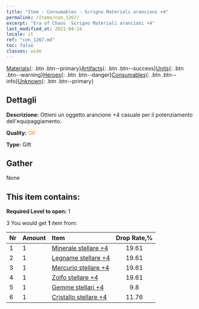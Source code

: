 ```yaml
---
title: "Item - Consumables - Scrigno Materiali arancioni +4"
permalink: /Items/con_1267/
excerpt: "Era of Chaos  Scrigno Materiali arancioni +4"
last_modified_at: 2021-04-14
locale: it
ref: "con_1267.md"
toc: false
classes: wide
---
```

 [Materials](/it/Items/){: .btn .btn--primary}[Artifacts](/it/Items/Artifacts/){: .btn .btn--success}[Units](/it/Items/Units/){: .btn .btn--warning}[Heroes](/it/Items/Heroes/){: .btn .btn--danger}[Consumables](/it/Items/Consumables/){: .btn .btn--info}[Unknown](/it/Items/Unknown/){: .btn .btn--primary}

## Dettagli
 **Descrizione:** Ottieni un oggetto arancione +4 casuale per il potenziamento dell'equipaggiamento.

 **Quality:** <span style="color: #FF8C00">OK</span>

 **Type:** Gift

## Gather

  None

## This item contains:

 **Required Level to open:** 1

 3 You would get **1** item  from:

  | Nr | Amount |     Item    | Drop Rate,% |
  |:---|:-------|:------------|:---------:|
  | 1 | 1 | [Minerale stellare +4](/it/Items/mat_89/) | 19.61 | 
  | 2 | 1 | [Legname stellare +4](/it/Items/mat_90/) | 19.61 | 
  | 3 | 1 | [Mercurio stellare +4](/it/Items/mat_91/) | 19.61 | 
  | 4 | 1 | [Zolfo stellare +4](/it/Items/mat_92/) | 19.61 | 
  | 5 | 1 | [Gemme stellari +4](/it/Items/mat_93/) | 9.8 | 
  | 6 | 1 | [Cristallo stellare +4](/it/Items/mat_94/) | 11.76 | 
